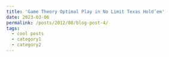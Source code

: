 ```yaml
---
title: 'Game Theory Optimal Play in No Limit Texas Hold’em'
date: 2023-03-06
permalink: /posts/2012/08/blog-post-4/
tags:
  - cool posts
  - category1
  - category2
---
```



